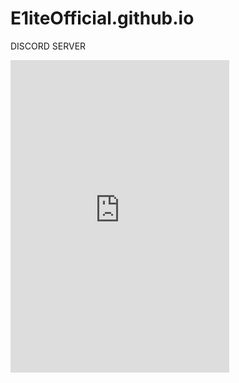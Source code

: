 # E1iteOfficial.github.io
DISCORD SERVER
<iframe src="https://discord.com/widget?id=1110757818446909460&theme=dark" width="350" height="500" allowtransparency="true" frameborder="0" sandbox="allow-popups allow-popups-to-escape-sandbox allow-same-origin allow-scripts"></iframe>
